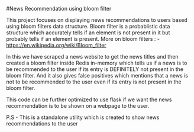 #News Recommendation using bloom filter

This project focuses on displaying news recommendations to users based using bloom filters data structure. Bloom filter is a probablistic 
data structure which accurately tells if an element is not present in it but probably tells if an element is present.
More on bloom filters : - https://en.wikipedia.org/wiki/Bloom_filter

In this we have scraped a news website to get the news titles and then created a bloom filter inside Redis in-memory which tells us if a news is to be recommended to the user if its entry is DEFINITELY not present in the bloom filter.
And it also gives false positives which mentions that a news is not to be recommended to the user even if its entry is not present in the bloom filter.

This code can be further optimized to use flask if we want the news recommendation is to be shown on a webpage to the user.

P.S - This is a standalone utility which is created to show news recommendations to the user